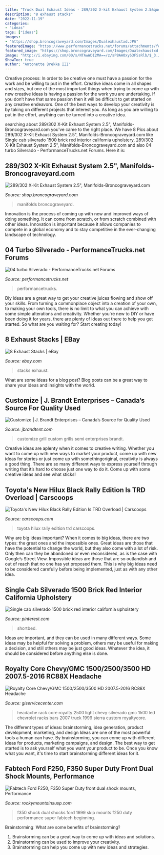 ```yaml
---
title: "Truck Dual Exhaust Ideas - 289/302 X-kit Exhaust System 2.5&quot;, Manifolds-broncograveyard.com"
description: "8 exhaust stacks"
date: "2022-11-19"
categories:
- "ideas"
tags: ["ideas"]
images:
- "https://shop.broncograveyard.com/Images/Dualexhaustxd.JPG"
featuredImage: "https://www.performancetrucks.net/forums/attachments/forced-induction-159/73837d1430705226-04-turbo-silverado-20150416_190314.jpg"
featured_image: "https://shop.broncograveyard.com/Images/Dualexhaustxd.JPG"
image: "http://i.ebayimg.com/00/s/NTAwWDI2MA==/z/sP8AAOxy63FSsRlb/$_3.JPG?set_id=2"
ShowToc: true
author: "Antonette Brekke III"
---
```



Creative process: In order to be creative one must have a passion for the work and be willing to put in the effort.
Creative ideas come in all shapes and sizes, but one of the most important things when trying to come up with new creative ideas is having a passion for the work you are undertaking. If you don’t have that same passion then it will be difficult to get started on any creative endeavors. One of the best ways to develop your creativity is by taking on different projects that interest you. As long as you are willing to put in the effort, anything can be turned into a creative idea.

	

		
searching about 289/302 X-Kit Exhaust System 2.5&quot;, Manifolds-Broncograveyard.com you've came to the right place. We have 8 Pics about 289/302 X-Kit Exhaust System 2.5&quot;, Manifolds-Broncograveyard.com like Single cab silverado 1500 brick red interior california upholstery, 289/302 X-Kit Exhaust System 2.5&quot;, Manifolds-Broncograveyard.com and also 04 turbo Silverado - PerformanceTrucks.net Forums. Here it is:
		
    
## 289/302 X-Kit Exhaust System 2.5&quot;, Manifolds-Broncograveyard.com

<img loading=lazy src="https://shop.broncograveyard.com/Images/Dualexhaustxd.JPG" onerror="this.onerror=null;this.src='https://tse2.mm.bing.net/th?id=OIP.2Cwft-2TCtm2Vk_tPraRxwHaE8&amp;pid=15.1';" alt="289/302 X-Kit Exhaust System 2.5&quot;, Manifolds-Broncograveyard.com">

_Source: shop.broncograveyard.com_

>manifolds broncograveyard. 

	

Innovation is the process of coming up with new and improved ways of doing something. It can come from scratch, or from scratch combined with other ideas. Innovation is important because it allows companies to compete in a global economy and to stay competitive in the ever-changing landscape of technology.

    
## 04 Turbo Silverado - PerformanceTrucks.net Forums

<img loading=lazy src="https://www.performancetrucks.net/forums/attachments/forced-induction-159/73837d1430705226-04-turbo-silverado-20150416_190314.jpg" onerror="this.onerror=null;this.src='https://tse3.mm.bing.net/th?id=OIP.lmuoymfpP3nSEDN4HJdV1gHaEK&amp;pid=15.1';" alt="04 turbo Silverado - PerformanceTrucks.net Forums">

_Source: performancetrucks.net_

>performancetrucks. 

	

Diy ideas are a great way to get your creative juices flowing and show off your skills. From turning a commonplace object into a creation of your own, to making your own tools, there is no limit to what you can achieve with some simple alterations and creativity. Whether you're new to DIY or have been doing it for years, there are plenty of ideas out there to help you get started. So what are you waiting for? Start creating today!

    
## 8 Exhaust Stacks | EBay

<img loading=lazy src="http://i.ebayimg.com/00/s/NTAwWDI2MA==/z/sP8AAOxy63FSsRlb/$_3.JPG?set_id=2" onerror="this.onerror=null;this.src='https://tse3.mm.bing.net/th?id=OIP.7AAZssUztxlMKtAxSMgO1QAAAA&amp;pid=15.1';" alt="8 Exhaust Stacks | eBay">

_Source: ebay.com_

>stacks exhaust. 

	

What are some ideas for a blog post?
Blog posts can be a great way to share your ideas and insights with the world.

    
## Customize | J. Brandt Enterprises – Canada’s Source For Quality Used

<img loading=lazy src="https://www.jbrandtent.com/siteart/customize/grill1-lrg.JPG" onerror="this.onerror=null;this.src='https://tse3.mm.bing.net/th?id=OIP.Fhd75TsAJ5WW0IxllCGL2gHaFS&amp;pid=15.1';" alt="Customize | J. Brandt Enterprises – Canada’s Source for Quality Used">

_Source: jbrandtent.com_

>customize grill custom grills semi enterprises brandt. 

	

Creative ideas are aplenty when it comes to creative writing. Whether you want to come up with new ways to market your product, come up with new ideas for stories or just come up with somethingoriginal, creativity is always a good thing. There are so many different ways to express yourself through writing that it’s hard to choose just one way to do it. Come up with some creative ideas and see what sticks!

    
## Toyota&#039;s New Hilux Black Rally Edition Is TRD Overload | Carscoops

<img loading=lazy src="https://images.carscoops.com/2018/12/318cb908-toyota-hilux-black-rally.jpg" onerror="this.onerror=null;this.src='https://tse4.mm.bing.net/th?id=OIP.UDzqq-sROpdOGTzg9nYdMwHaEA&amp;pid=15.1';" alt="Toyota&#039;s New Hilux Black Rally Edition Is TRD Overload | Carscoops">

_Source: carscoops.com_

>toyota hilux rally edition trd carscoops. 

	

Why are big ideas important?
When it comes to big ideas, there are two types: the great ones and the impossible ones. Great ideas are those that have the potential to change the world, but they also come with a lot of risk. Only then can they be abandoned or even reconsidered, as is the case with Google’s Street View. Impossible ideas are those that are so outlandish and out of reach that no one has yet proposed them. This is why big ideas need to be considered carefully before being implemented, just as with any other idea.

    
## Single Cab Silverado 1500 Brick Red Interior California Upholstery

<img loading=lazy src="https://i.pinimg.com/736x/eb/86/ac/eb86acd92c17569af5ecf736c30378af.jpg" onerror="this.onerror=null;this.src='https://tse2.mm.bing.net/th?id=OIP.ydJA7kltTufUAX93NRidHwHaHa&amp;pid=15.1';" alt="Single cab silverado 1500 brick red interior california upholstery">

_Source: pinterest.com_

>shortbed. 

	

Ideas are important, and they can be used in many different ways. Some ideas may be helpful for solving a problem, others may be useful for making a decision, and still others may be just good ideas. Whatever the idea, it should be considered before anything else is done.

    
## Royalty Core Chevy/GMC 1500/2500/3500 HD 2007.5-2016 RC88X Headache

<img loading=lazy src="https://giservicecenter.com/images/F7104.png" onerror="this.onerror=null;this.src='https://tse3.mm.bing.net/th?id=OIP.JHmaQ4f-Qz9gIktmacJvGQHaFj&amp;pid=15.1';" alt="Royalty Core Chevy/GMC 1500/2500/3500 HD 2007.5-2016 RC88X Headache">

_Source: giservicecenter.com_

>headache rack core royalty 2500 light chevy silverado gmc 1500 led chevrolet racks bars 2007 truck 1999 sierra custom royaltycore. 

	

The different types of ideas: brainstorming, idea generation, product development, marketing, and design
Ideas are one of the most powerful tools a human can have. By brainstorming, you can come up with different ideas for products, marketing campaigns, and design. The best way to get started is to ask yourself what you want your product to be. Once you know what you want, it's time to start brainstorming different ideas for it.

    
## Fabtech Ford F250, F350 Super Duty Front Dual Shock Mounts, Performance

<img loading=lazy src="https://www.rockymountainsusp.com/pub/media/catalog/product/cache/5515aecaa7e611c21b536c9e658d88d4/i/m/image_5197.jpg" onerror="this.onerror=null;this.src='https://tse3.mm.bing.net/th?id=OIP.gkFb_demfCAwqh6xIlKskwHaHa&amp;pid=15.1';" alt="Fabtech Ford F250, F350 Super Duty front dual shock mounts, Performance">

_Source: rockymountainsusp.com_

>f350 shock dual shocks ford 1999 skip mounts f250 duty performance super fabtech beginning. 

	

Brainstorming: What are some benefits of brainstorming?
1. Brainstorming can be a great way to come up with ideas and solutions.
2. Brainstorming can be used to improve your creativity.
3. Brainstorming can help you come up with new ideas and strategies.

